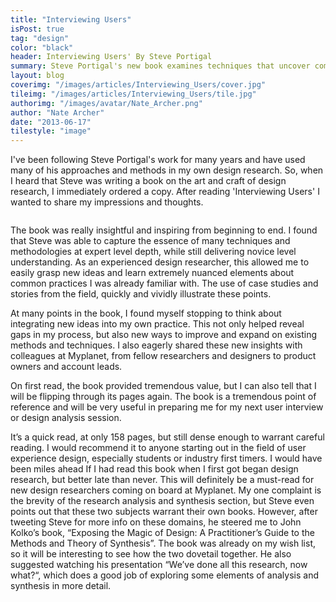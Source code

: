 ```yaml
---
title: "Interviewing Users"
isPost: true
tag: "design"
color: "black"
header: Interviewing Users' By Steve Portigal
summary: Steve Portigal's new book examines techniques that uncover compelling insights during user research.
layout: blog
coverimg: "/images/articles/Interviewing_Users/cover.jpg"
tileimg: "/images/articles/Interviewing_Users/tile.jpg"
authorimg: "/images/avatar/Nate_Archer.png"
author: "Nate Archer"
date: "2013-06-17"
tilestyle: "image"
---
```


I've been following Steve Portigal's work for many years and have used many of his approaches and methods in my own design research. So, when I heard that Steve was writing a book on the art and craft of design research, I immediately ordered a copy. After reading 'Interviewing Users' I wanted to share my impressions and thoughts.

<img src="">

The book was really insightful and inspiring from beginning to end. I found that Steve was able to capture the essence of many techniques and methodologies at expert level depth, while still delivering novice level understanding. As an experienced design researcher, this allowed me to easily grasp new ideas and learn extremely nuanced elements about common practices I was already familiar with. The use of case studies and stories from the field, quickly and vividly illustrate these points.

At many points in the book, I found myself stopping to think about integrating new ideas into my own practice. This not only helped reveal gaps in my process, but also new ways to improve and expand on existing methods and techniques. I also eagerly shared these new insights with colleagues at Myplanet, from fellow researchers and designers to product owners and account leads.

On first read, the book provided tremendous value, but I can also tell that I will be flipping through its pages again. The book is a tremendous point of reference and will be very useful in preparing me for my next user interview or design analysis session.

It’s a quick read, at only 158 pages, but still dense enough to warrant careful reading. I would recommend it to anyone starting out in the field of user experience design, especially students or industry first timers. I would have been miles ahead If I had read this book when I first got began design research, but better late than never. This will definitely be a must-read for new design researchers coming on board at Myplanet. 
My one complaint is the brevity of the research analysis and synthesis section, but Steve even points out that these two subjects warrant their own books. However, after tweeting Steve for more info on these domains, he steered me to John Kolko’s book, “Exposing the Magic of Design: A Practitioner’s Guide to the Methods and Theory of Synthesis”. The book was already on my wish list, so it will be interesting to see how the two dovetail together. He also suggested watching his presentation “We’ve done all this research, now what?“, which does a good job of exploring some elements of analysis and synthesis in more detail.











